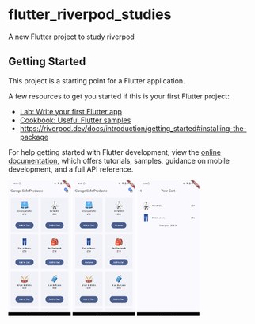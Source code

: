 # flutter_riverpod_studies

A new Flutter project to study riverpod

## Getting Started

This project is a starting point for a Flutter application.

A few resources to get you started if this is your first Flutter project:

- [Lab: Write your first Flutter app](https://docs.flutter.dev/get-started/codelab)
- [Cookbook: Useful Flutter samples](https://docs.flutter.dev/cookbook)
- https://riverpod.dev/docs/introduction/getting_started#installing-the-package

For help getting started with Flutter development, view the
[online documentation](https://docs.flutter.dev/), which offers tutorials,
samples, guidance on mobile development, and a full API reference.

<img src="Screenshot_20240608_162450.png" width="25%"></img>
<img src="Screenshot_20240608_162507.png" width="25%"></img>
<img src="Screenshot_20240608_162520.png" width="25%"></img>
